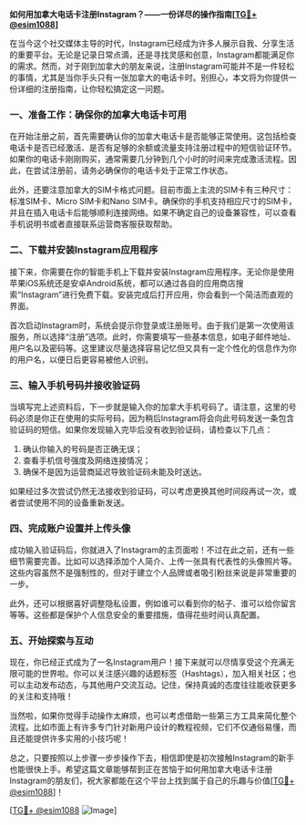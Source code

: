 **如何用加拿大电话卡注册Instagram？——一份详尽的操作指南[[TG💪+ @esim1088](https://t.me/s/esim1088)]**

在当今这个社交媒体主导的时代，Instagram已经成为许多人展示自我、分享生活的重要平台。无论是记录日常点滴，还是寻找灵感和创意，Instagram都能满足你的需求。然而，对于刚到加拿大的朋友来说，注册Instagram可能并不是一件轻松的事情，尤其是当你手头只有一张加拿大的电话卡时。别担心，本文将为你提供一份详细的注册指南，让你轻松搞定这一问题。

### 一、准备工作：确保你的加拿大电话卡可用

在开始注册之前，首先需要确认你的加拿大电话卡是否能够正常使用。这包括检查电话卡是否已经激活、是否有足够的余额或流量支持注册过程中的短信验证环节。如果你的电话卡刚刚购买，通常需要几分钟到几个小时的时间来完成激活流程。因此，在尝试注册前，请务必确保你的电话卡处于正常工作状态。

此外，还要注意加拿大的SIM卡格式问题。目前市面上主流的SIM卡有三种尺寸：标准SIM卡、Micro SIM卡和Nano SIM卡。确保你的手机支持相应尺寸的SIM卡，并且在插入电话卡后能够顺利连接网络。如果不确定自己的设备兼容性，可以查看手机说明书或者直接联系运营商客服获取帮助。

### 二、下载并安装Instagram应用程序

接下来，你需要在你的智能手机上下载并安装Instagram应用程序。无论你是使用苹果iOS系统还是安卓Android系统，都可以通过各自的应用商店搜索“Instagram”进行免费下载。安装完成后打开应用，你会看到一个简洁而直观的界面。

首次启动Instagram时，系统会提示你登录或注册账号。由于我们是第一次使用该服务，所以选择“注册”选项。此时，你需要填写一些基本信息，如电子邮件地址、用户名以及密码等。这里建议尽量选择容易记忆但又具有一定个性化的信息作为你的用户名，以便日后更容易被他人识别。

### 三、输入手机号码并接收验证码

当填写完上述资料后，下一步就是输入你的加拿大手机号码了。请注意，这里的号码必须是你正在使用的实际号码，因为稍后Instagram将会向此号码发送一条包含验证码的短信。如果你发现输入完毕后没有收到验证码，请检查以下几点：

1. 确认你输入的号码是否正确无误；
2. 查看手机信号强度及网络连接情况；
3. 确保不是因为运营商延迟导致验证码未能及时送达。

如果经过多次尝试仍然无法接收到验证码，可以考虑更换其他时间段再试一次，或者尝试使用不同的设备重新发送。

### 四、完成账户设置并上传头像

成功输入验证码后，你就进入了Instagram的主页面啦！不过在此之前，还有一些细节需要完善。比如可以选择添加个人简介、上传一张具有代表性的头像照片等。这些内容虽然不是强制性的，但对于建立个人品牌或者吸引粉丝来说是非常重要的一步。

此外，还可以根据喜好调整隐私设置，例如谁可以看到你的帖子、谁可以给你留言等等。这些都是保护个人信息安全的重要措施，值得花些时间认真配置。

### 五、开始探索与互动

现在，你已经正式成为了一名Instagram用户！接下来就可以尽情享受这个充满无限可能的世界啦。你可以关注感兴趣的话题标签（Hashtags），加入相关社区；也可以主动发布动态，与其他用户交流互动。记住，保持真诚的态度往往能收获更多的关注和支持哦！

当然啦，如果你觉得手动操作太麻烦，也可以考虑借助一些第三方工具来简化整个流程。比如市面上有许多专门针对新用户设计的教程视频，它们不仅通俗易懂，而且还能提供许多实用的小技巧呢！

总之，只要按照以上步骤一步步操作下去，相信即使是初次接触Instagram的新手也能很快上手。希望这篇文章能够帮到正在苦恼于如何用加拿大电话卡注册Instagram的朋友们，祝大家都能在这个平台上找到属于自己的乐趣与价值[[TG💪+ @esim1088](https://t.me/s/esim1088)]！

[[TG💪+ @esim1088](https://t.me/s/esim1088) ![Image](https://i.postimg.cc/4NQfJmqS/Snipaste-2025-05-13-00-14-12.png)]